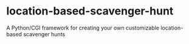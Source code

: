 # location-based-scavenger-hunt
A Python/CGI framework for creating your own customizable location-based scavenger hunts
